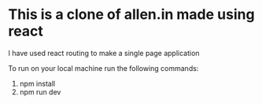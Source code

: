 # This is a clone of allen.in made using react

I have used react routing to make a single page application

To run on your local machine 
run the following commands:
1. npm install
2. npm run dev
